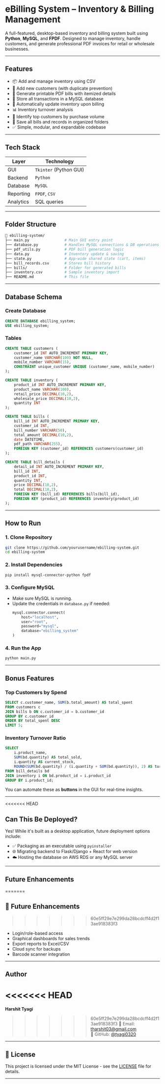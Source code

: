 # eBilling System – Inventory & Billing Management

A full-featured, desktop-based inventory and billing system built using **Python**, **MySQL**, and **FPDF**. Designed to manage inventory, handle customers, and generate professional PDF invoices for retail or wholesale businesses.

---

## Features

- 📦 Add and manage inventory using CSV
- 👥 Add new customers (with duplicate prevention)
- 🧾 Generate printable PDF bills with itemized details
- 💾 Store all transactions in a MySQL database
- 🧮 Automatically update inventory upon billing
- 📊 Inventory turnover analysis
- 🥇 Identify top customers by purchase volume
- 📁 Save all bills and records in organized folders
- ✅ Simple, modular, and expandable codebase

---

## Tech Stack

| Layer        | Technology         |
|--------------|--------------------|
| GUI          | `Tkinter` (Python GUI) |
| Backend      | `Python`           |
| Database     | `MySQL`            |
| Reporting    | `FPDF`, `CSV`      |
| Analytics    | SQL queries        |

---

## Folder Structure

```bash
📁 ebilling-system/
├── main.py                # Main GUI entry point
├── database.py            # Handles MySQL connections & DB operations
├── pdf_utils.py           # PDF bill generation logic
├── data.py                # Inventory update & saving
├── state.py               # App-wide shared state (cart, items)
├── bill_records.csv       # Stores bill history
├── bills/                 # Folder for generated bills
├── inventory.csv          # Sample inventory import
├── README.md              # This file
```

---

## Database Schema

### Create Database

```sql
CREATE DATABASE ebilling_system;
USE ebilling_system;
```

### Tables

```sql
CREATE TABLE customers (
    customer_id INT AUTO_INCREMENT PRIMARY KEY,
    customer_name VARCHAR(100) NOT NULL,
    mobile_number VARCHAR(15),
    CONSTRAINT unique_customer UNIQUE (customer_name, mobile_number)
);

CREATE TABLE inventory (
    product_id INT AUTO_INCREMENT PRIMARY KEY,
    product_name VARCHAR(100),
    retail_price DECIMAL(10,2),
    wholesale_price DECIMAL(10,2),
    quantity INT
);

CREATE TABLE bills (
    bill_id INT AUTO_INCREMENT PRIMARY KEY,
    customer_id INT,
    bill_number VARCHAR(50),
    total_amount DECIMAL(10,2),
    date DATETIME,
    pdf_path VARCHAR(255),
    FOREIGN KEY (customer_id) REFERENCES customers(customer_id)
);

CREATE TABLE bill_details (
    detail_id INT AUTO_INCREMENT PRIMARY KEY,
    bill_id INT,
    product_id INT,
    quantity INT,
    price DECIMAL(10,2),
    total DECIMAL(10,2),
    FOREIGN KEY (bill_id) REFERENCES bills(bill_id),
    FOREIGN KEY (product_id) REFERENCES inventory(product_id)
);
```

---

## How to Run

### 1. Clone Repository

```bash
git clone https://github.com/yourusername/ebilling-system.git
cd ebilling-system
```

### 2. Install Dependencies

```bash
pip install mysql-connector-python fpdf
```

### 3. Configure MySQL

- Make sure MySQL is running.
- Update the credentials in `database.py` if needed:
  ```python
  mysql.connector.connect(
      host="localhost",
      user="root",
      password="mysql",
      database="ebilling_system"
  )
  ```

### 4. Run the App

```bash
python main.py
```

---

## Bonus Features

### Top Customers by Spend

```sql
SELECT c.customer_name, SUM(b.total_amount) AS total_spent
FROM customers c
JOIN bills b ON c.customer_id = b.customer_id
GROUP BY c.customer_id
ORDER BY total_spent DESC
LIMIT 5;
```

### Inventory Turnover Ratio

```sql
SELECT 
    i.product_name,
    SUM(bd.quantity) AS total_sold,
    i.quantity AS current_stock,
    ROUND(SUM(bd.quantity) / (i.quantity + SUM(bd.quantity)), 2) AS turnover_ratio
FROM bill_details bd
JOIN inventory i ON bd.product_id = i.product_id
GROUP BY i.product_id;
```

You can automate these as **buttons** in the GUI for real-time insights.

---

<<<<<<< HEAD
## Can This Be Deployed?

Yes! While it's built as a desktop application, future deployment options include:

- ✅ Packaging as an executable using `pyinstaller`
- 🌐 Migrating backend to Flask/Django + React for web version
- ☁️ Hosting the database on AWS RDS or any MySQL server

---

## Future Enhancements
=======
## 🧠 Future Enhancements
>>>>>>> 60e5ff29e7e299da28bcdcff4d2f13ae918383f3

- Login/role-based access
- Graphical dashboards for sales trends
- Export reports to Excel/CSV
- Cloud sync for backups
- Barcode scanner integration

---

## Author

<<<<<<< HEAD
=======
**Harshit Tyagi**  
>>>>>>> 60e5ff29e7e299da28bcdcff4d2f13ae918383f3
📧 Email: tharshit03@gmail.com  
🔗 GitHub: [@tyagi0320](https://github.com/tyagi0320)

---

## 📄 License

This project is licensed under the MIT License - see the [LICENSE](LICENSE) file for details.

---

